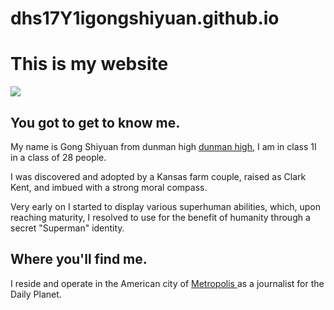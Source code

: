 # dhs17Y1igongshiyuan.github.io
<!DOCTYPE html>
<html>
<link rel="stylesheet" type="text/css" href="style.css">
<body>
  <h1> This is my website</h1>
  <img src="photo01.jpg"/>
  <h2> You got to get to know me. </h2>
  <p> My name is Gong Shiyuan from dunman high <a href="page1.html"> dunman high</a>,
    I am in class 1I in a class of 28 people.</p>
  <p> I was discovered and adopted by a Kansas farm couple, raised as Clark Kent, and imbued with a strong moral compass.</p>
  <p> Very early on I started to display various superhuman abilities, which, upon reaching maturity, I resolved to use for the benefit of humanity through a secret "Superman" identity.</p>
  
  <h2> Where  you'll find me. </h2>
  <p> I reside and operate in the American city of <a href="https://en.wikipedia.org/wiki/Metropolis_(comics)"> Metropolis </a>
  as a journalist for the Daily Planet.</p>
      
</body>
</html>
 
